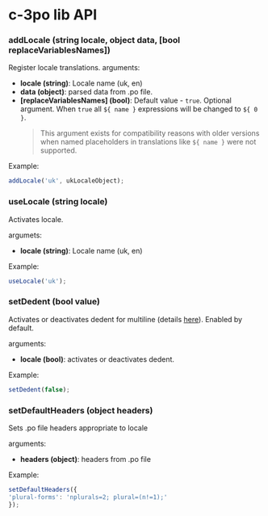 # c-3po lib API

### addLocale (string locale, object data, [bool replaceVariablesNames])
Register locale translations.
arguments:
* **locale (string)**: Locale name (uk, en)
* **data (object)**: parsed data from .po file.
* **[replaceVariablesNames] (bool)**: Default value - `true`. Optional argument. When `true`
all `${ name }` expressions will be changed to `${ 0 }`. 
    > This argument exists for compatibility reasons with older versions when named placeholders
    in translations like `${ name }` were not supported.

Example:
```js
addLocale('uk', ukLocaleObject);
```

### useLocale (string locale)
Activates locale.

argumets:
* **locale (string)**: Locale name (uk, en)

Example:
```js
useLocale('uk');
```

### setDedent (bool value)
Activates or deactivates dedent for multiline (details [here](multiline-strings.md)).
Enabled by default.

arguments:
* **locale (bool)**: activates or deactivates dedent.

Example:
```js
setDedent(false);
```

### setDefaultHeaders (object headers)
Sets .po file headers appropriate to locale

arguments:
* **headers (object)**: headers from .po file

Example:
```js
setDefaultHeaders({
'plural-forms': 'nplurals=2; plural=(n!=1);'    
});

```
